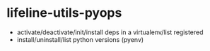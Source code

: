 # lifeline-utils-pyops

+ activate/deactivate/init/install deps in a virtualenv/list registered
+ install/uninstall/list python versions (pyenv)
